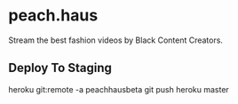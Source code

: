 # peach.haus
Stream the best fashion videos by Black Content Creators.

## Deploy To Staging
heroku git:remote -a peachhausbeta
git push heroku master

